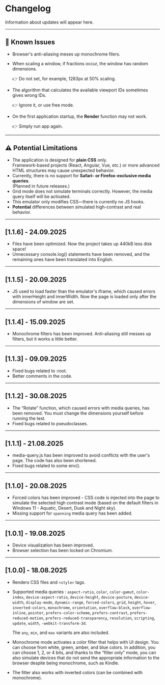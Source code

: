 
# Changelog

Information about updates will appear here.

---

## 🐞 Known Issues
- Browser's anti-aliasing meses up monochrome filers.
- When scaling a window, if fractions occur, the window has random dimensions.

  👉 Do not set, for example, 1283px at 50% scaling.
- The algorithm that calculates the available viewport IDs sometimes gives wrong IDs.

  👉 Ignore it, or use free mode. 
- On the first application startup, the **Render** function may not work.

  👉 Simply run app again. 

---

## ⚠️ Potential Limitations

-   The application is designed for **plain CSS** only.  
    Framework-based projects (React, Angular, Vue, etc.) or more advanced HTML structures may cause unexpected behavior.
-   Currently, there is no support for **Safari- or Firefox-exclusive media queries**.  
    (Planned in future releases.)
- Grid mode does not simulate terminals correctly. However, the media query itself will be activated.
- This emulator only modifies CSS—there is currently no JS hooks.
- **Potential** differences between simulated high-contrast and real behavior.

---

## [1.1.6] - 24.09.2025

- Files have been optimized. Now the project takes up 440kB less disk space!
- Unnecessary console.log() statements have been removed, and the remaining ones have been translated into English. 

---

## [1.1.5] - 20.09.2025

- JS used to load faster than the emulator's iframe, which caused errors with innerHeight and innerWidth. Now the page is loaded only after the dimensions of window are set.

---

## [1.1.4] - 15.09.2025

- Monochrome filters has been improved. Anti-aliasing still messes up filters, but it works a little better.

---

## [1.1.3] - 09.09.2025

- Fixed bugs related to :root.
- Better comments in the code.

---

## [1.1.2] - 30.08.2025

- The “Rotate” function, which caused errors with media queries, has been removed. You must change the dimensions yourself before running the test.
- Fixed bugs related to pseudoclasses.

---

## [1.1.1] - 21.08.2025

- media-query.js has been improved to avoid conflicts with the user's page. The code has also been shortened.
- Fixed bugs related to some env().

---

## [1.1.0] - 20.08.2025

- Forced colors has been improved - CSS code is injected into the page to simulate the selected high contrast mode (based on the default filters in Windows 11 - Aquatic, Desert, Dusk and Night sky).
- Missing support for `spanning` media query has been added.

---

## [1.0.1] - 19.08.2025

- Device visualization has been improved.
- Browser selection has been locked on Chromium.

---

## [1.0.0] - 18.08.2025

- Renders CSS files and `<style>` tags.
- Supported media queries : `aspect-ratio`, `color`, `color-gamut`, `color-index`, `device-aspect-ratio`, `device-height`, `device-posture`, `device-width`, `display-mode`, `dynamic-range`, `forced-colors`, `grid`, `height`, `hover`, `inverted-colors`, `monochrome`, `orientation`, `overflow-block`, `overflow-inline`, `pointer`, `prefers-color-scheme`, `prefers-contrast`, `prefers-reduced-motion`, `prefers-reduced-transparency`, `resolution`, `scripting`, `update`, `width`, `-webkit-transform-3d`.
  
  The `any`, `min`, and `max` variants are also included.
- Monochrome mode activates a color filter that helps with UI design. You can choose from white, green, amber, and blue colors. In addition, you can choose 1, 2, or 4 bits, and thanks to the “filter only” mode, you can also simulate devices that do not send the appropriate information to the browser despite being monochrome, such as Kindle.
- The filter also works with inverted colors (can be combined with monochrome).
